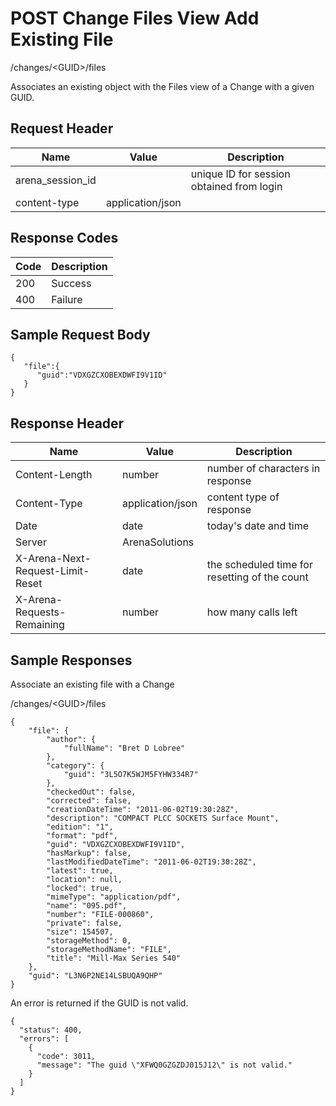# POST Change Files View Add Existing File


/changes/&lt;GUID&gt;/files

Associates an existing  object with the Files view of a  Change with a given GUID.

## Request Header

| Name<br> | Value<br> | Description<br> |
|  --- |  --- |  --- | 
| arena_session_id<br> |   | unique ID for session obtained from login<br> |
| content\-type<br> | application/json<br> |   |

## Response Codes

| Code<br> | Description<br> |
|  --- |  --- | 
| 200<br> | Success<br> |
| 400<br> | Failure<br> |

## Sample Request Body


```
{  
   "file":{  
      "guid":"VDXGZCXOBEXDWFI9V1ID"
   }
}
```
## Response Header

| Name<br> | Value<br> | Description<br> |
|  --- |  --- |  --- | 
| Content\-Length<br> | number<br> | number of characters in response<br> |
| Content\-Type<br> | application/json<br> | content type of response<br> |
| Date<br> | date<br> | today's date and time<br> |
| Server<br> | ArenaSolutions<br> |   |
| X\-Arena\-Next\-Request\-Limit\-Reset<br> | date<br> | the scheduled time for resetting of the count<br> |
| X\-Arena\-Requests\-Remaining<br> | number<br> | how many calls left<br> |

## Sample Responses
Associate an existing file with a Change



/changes/&lt;GUID&gt;/files

```
{
    "file": {
        "author": {
            "fullName": "Bret D Lobree"
        },
        "category": {
            "guid": "3L5O7K5WJM5FYHW334R7"
        },
        "checkedOut": false,
        "corrected": false,
        "creationDateTime": "2011-06-02T19:30:28Z",
        "description": "COMPACT PLCC SOCKETS Surface Mount",
        "edition": "1",
        "format": "pdf",
        "guid": "VDXGZCXOBEXDWFI9V1ID",
        "hasMarkup": false,
        "lastModifiedDateTime": "2011-06-02T19:30:28Z",
        "latest": true,
        "location": null,
        "locked": true,
        "mimeType": "application/pdf",
        "name": "095.pdf",
        "number": "FILE-000860",
        "private": false,
        "size": 154507,
        "storageMethod": 0,
        "storageMethodName": "FILE",
        "title": "Mill-Max Series 540"
    },
    "guid": "L3N6P2NE14LSBUQA9QHP"
}
```
An error is returned if the GUID is not valid.

```
{
  "status": 400,
  "errors": [
    {
      "code": 3011,
      "message": "The guid \"XFWQ0GZGZDJ015J12\" is not valid."
    }
  ]
}
```
